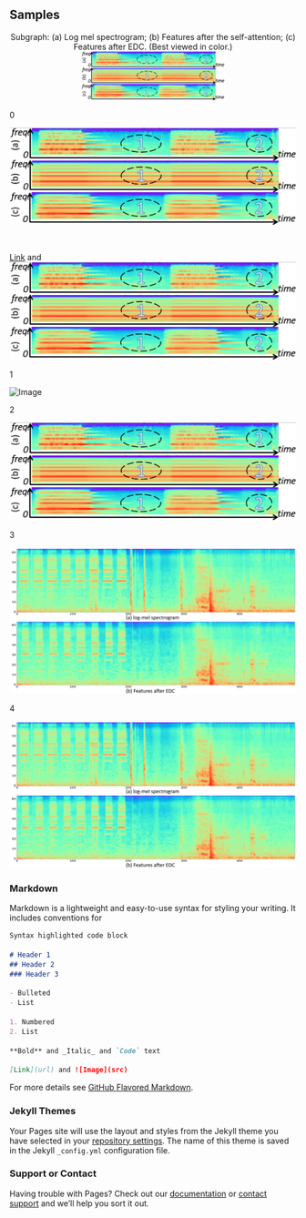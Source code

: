 ## Samples


<p><div align="center"> 
 Subgraph: (a) Log mel spectrogram; (b) Features after the self-attention; (c) Features after EDC. (Best viewed in color.) 
 <img src="../samples/Comparison_fig.1.png" width=50%/>
</div></p>
 
 0
 
  ![Image](Comparison_fig.1.png)
  
<br>

 
 [Link](https://github.com/Yuanbo2020/EDC/blob/main/samples/Comparison_fig.1.png) and ![Image](../samples/Comparison_fig.1.png)
 
 1
 
 ![Image](https://github.com/Yuanbo2020/EDC/main/samples/Comparison_fig.1.png)
 
 2
 
 ![Image](https://github.com/Yuanbo2020/EDC/blob/main/samples/Comparison_fig.1.png)
 
 3
 
 ![Image](https://github.com/Yuanbo2020/EDC/blob/main/samples/sample1.png)
 
 4
 
 ![Image](../samples/sample1.png)
 

### Markdown

Markdown is a lightweight and easy-to-use syntax for styling your writing. It includes conventions for

```markdown
Syntax highlighted code block

# Header 1
## Header 2
### Header 3

- Bulleted
- List

1. Numbered
2. List

**Bold** and _Italic_ and `Code` text

[Link](url) and ![Image](src)
```

For more details see [GitHub Flavored Markdown](https://guides.github.com/features/mastering-markdown/).

### Jekyll Themes

Your Pages site will use the layout and styles from the Jekyll theme you have selected in your [repository settings](https://github.com/Yuanbo2020/EDC/settings/pages). The name of this theme is saved in the Jekyll `_config.yml` configuration file.

### Support or Contact

Having trouble with Pages? Check out our [documentation](https://docs.github.com/categories/github-pages-basics/) or [contact support](https://support.github.com/contact) and we’ll help you sort it out.
